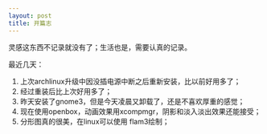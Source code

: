 ```yaml
---
layout: post
title: 开篇志
---
```


灵感这东西不记录就没有了；生活也是，需要认真的记录。

最近几天：

1. 上次archlinux升级中因没插电源中断之后重新安装，比以前好用多了；
2. 经过重装后比上次好用多了；
3. 昨天安装了gnome3，但是今天凌晨又卸载了，还是不喜欢厚重的感觉；
4. 现在使用openbox，动画效果用xcompmgr，阴影和淡入淡出效果还能接受；
5. 分形图真的很美，在linux可以使用 flam3绘制；

